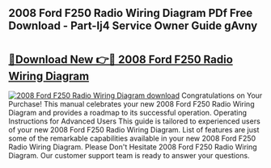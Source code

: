 ## 2008 Ford F250 Radio Wiring Diagram PDf Free Download - Part-Ij4 Service Owner Guide gAvny

# <h2><a href="http://dfnvcp.blite.top/?on=2008+Ford+F250+Radio+Wiring+Diagram">🔗Download New 👉🔴 2008 Ford F250 Radio Wiring Diagram</a></h2>

[![2008 Ford F250 Radio Wiring Diagram download](https://i.imgur.com/lujVjoI.png)](http://dfnvcp.blite.top/?on=2008+Ford+F250+Radio+Wiring+Diagram)
Congratulations on Your Purchase! This manual celebrates your new 2008 Ford F250 Radio Wiring Diagram and provides a roadmap to its successful operation. Operating Instructions for Advanced Users This guide is tailored to experienced users of your new 2008 Ford F250 Radio Wiring Diagram. List of features are just some of the remarkable capabilities available in your new 2008 Ford F250 Radio Wiring Diagram. Please Don't Hesitate 2008 Ford F250 Radio Wiring Diagram. Our customer support team is ready to answer your questions.
